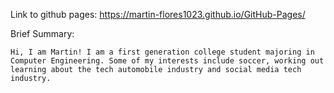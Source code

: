 Link to github pages: https://martin-flores1023.github.io/GitHub-Pages/


Brief Summary: 

    Hi, I am Martin! I am a first generation college student majoring in 
    Computer Engineering. Some of my interests include soccer, working out 
    learning about the tech automobile industry and social media tech industry.

